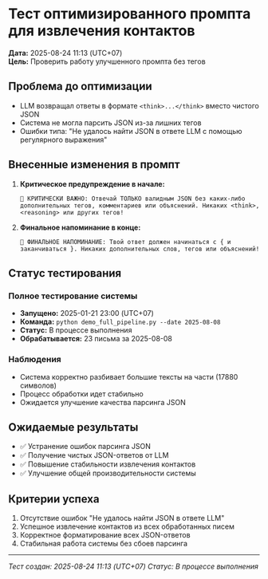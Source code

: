 # Тест оптимизированного промпта для извлечения контактов

**Дата:** 2025-08-24 11:13 (UTC+07)  
**Цель:** Проверить работу улучшенного промпта без тегов <think>

## Проблема до оптимизации
- LLM возвращал ответы в формате `<think>...</think>` вместо чистого JSON
- Система не могла парсить JSON из-за лишних тегов
- Ошибки типа: "Не удалось найти JSON в ответе LLM с помощью регулярного выражения"

## Внесенные изменения в промпт
1. **Критическое предупреждение в начале:**
   ```
   🚨 КРИТИЧЕСКИ ВАЖНО: Отвечай ТОЛЬКО валидным JSON без каких-либо дополнительных тегов, комментариев или объяснений. Никаких <think>, <reasoning> или других тегов!
   ```

2. **Финальное напоминание в конце:**
   ```
   🚨 ФИНАЛЬНОЕ НАПОМИНАНИЕ: Твой ответ должен начинаться с { и заканчиваться }. Никаких дополнительных слов, тегов или объяснений!
   ```

## Статус тестирования

### Полное тестирование системы
- **Запущено:** 2025-01-21 23:00 (UTC+07)
- **Команда:** `python demo_full_pipeline.py --date 2025-08-08`
- **Статус:** В процессе выполнения
- **Обрабатывается:** 23 письма за 2025-08-08

### Наблюдения
- Система корректно разбивает большие тексты на части (17880 символов)
- Процесс обработки идет стабильно
- Ожидается улучшение качества парсинга JSON

## Ожидаемые результаты
- ✅ Устранение ошибок парсинга JSON
- ✅ Получение чистых JSON-ответов от LLM
- ✅ Повышение стабильности извлечения контактов
- ✅ Улучшение общей производительности системы

## Критерии успеха
1. Отсутствие ошибок "Не удалось найти JSON в ответе LLM"
2. Успешное извлечение контактов из всех обработанных писем
3. Корректное форматирование всех JSON-ответов
4. Стабильная работа системы без сбоев парсинга

---
*Тест создан: 2025-08-24 11:13 (UTC+07)*
*Статус: В процессе выполнения*